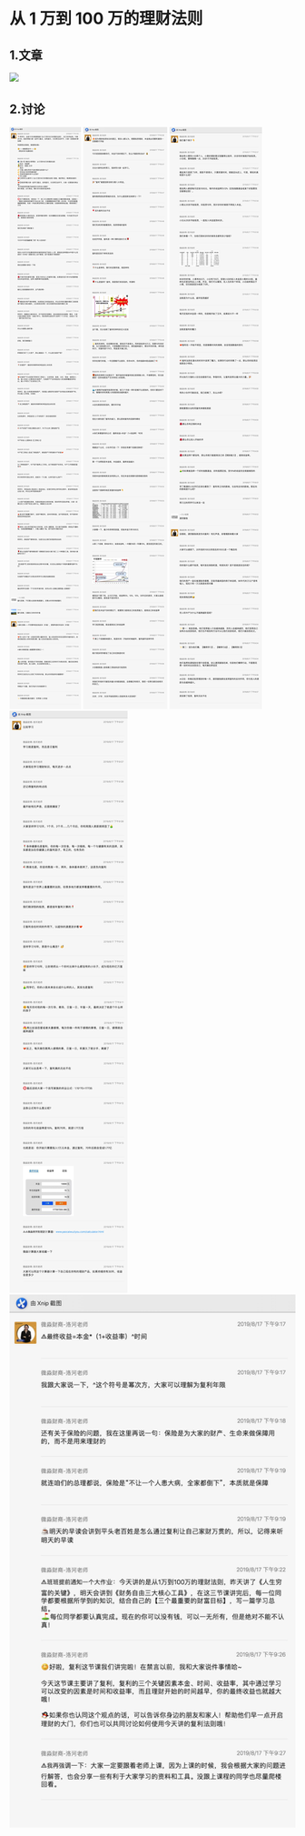 # 从 1 万到 100 万的理财法则

## 1.文章

![](./images/2_3.jpg)

## 2.讨论

![](./images/d_2_3.jpg)
![](./images/d_2_3_1.jpg)
![](./images/d_2_3_2.jpg)
![](./images/d_2_3_3.jpg)
![](./images/d_2_3_4.jpg)